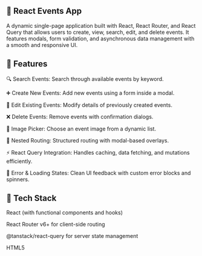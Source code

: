 ## 📅 React Events App
A dynamic single-page application built with React, React Router, and React Query that allows users to create, view, search, edit, and delete events. It features modals, form validation, and asynchronous data management with a smooth and responsive UI.

## 🚀 Features
🔍 Search Events: Search through available events by keyword.

➕ Create New Events: Add new events using a form inside a modal.

📝 Edit Existing Events: Modify details of previously created events.

❌ Delete Events: Remove events with confirmation dialogs.

💾 Image Picker: Choose an event image from a dynamic list.

🧭 Nested Routing: Structured routing with modal-based overlays.

⚡️ React Query Integration: Handles caching, data fetching, and mutations efficiently.

🎯 Error & Loading States: Clean UI feedback with custom error blocks and spinners.

## 🧪 Tech Stack
React (with functional components and hooks)

React Router v6+ for client-side routing

@tanstack/react-query for server state management

HTML5 <dialog> API + createPortal() for modals

CSS Modules / Global Styles

Form handling with FormData

Modular file structure for scalability


## How To Run

cd backend

npm install

npm start

open another terminal

npm install

npm run dev

